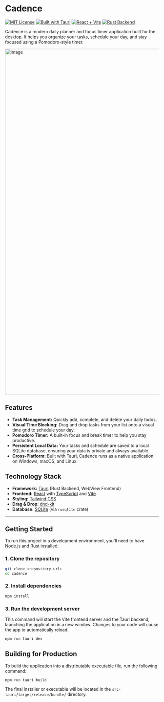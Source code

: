 # Cadence

[![MIT License](https://img.shields.io/badge/License-MIT-blue.svg)](https://opensource.org/licenses/MIT)
[![Built with Tauri](https://img.shields.io/badge/Built%20with-Tauri-24C8E2?logo=tauri)](https://tauri.app/)
[![React + Vite](https://img.shields.io/badge/Frontend-React%20+%20Vite-blue?logo=react)](https://vitejs.dev/)
[![Rust Backend](https://img.shields.io/badge/Backend-Rust-orange?logo=rust)](https://www.rust-lang.org/)

Cadence is a modern daily planner and focus timer application built for the desktop. It helps you organize your tasks, schedule your day, and stay focused using a Pomodoro-style timer.

<img width="1915" height="1131" alt="image" src="https://github.com/user-attachments/assets/712699c1-e2a4-46db-b29d-6db260e8ca6e" />

## Features

- **Task Management:** Quickly add, complete, and delete your daily todos.
- **Visual Time Blocking:** Drag and drop tasks from your list onto a visual time grid to schedule your day.
- **Pomodoro Timer:** A built-in focus and break timer to help you stay productive.
- **Persistent Local Data:** Your tasks and schedule are saved to a local SQLite database, ensuring your data is private and always available.
- **Cross-Platform:** Built with Tauri, Cadence runs as a native application on Windows, macOS, and Linux.

## Technology Stack

- **Framework:** [Tauri](https://tauri.app/) (Rust Backend, WebView Frontend)
- **Frontend:** [React](https://reactjs.org/) with [TypeScript](https://www.typescriptlang.org/) and [Vite](https://vitejs.dev/)
- **Styling:** [Tailwind CSS](https://tailwindcss.com/)
- **Drag & Drop:** [dnd-kit](https://dndkit.com/)
- **Database:** [SQLite](https://www.sqlite.org/index.html) (via `rusqlite` crate)

---

## Getting Started

To run this project in a development environment, you'll need to have [Node.js](https://nodejs.org/) and [Rust](https://www.rust-lang.org/tools/install) installed.

### 1. Clone the repository

```bash
git clone <repository-url>
cd cadence
```

### 2. Install dependencies

```bash
npm install
```

### 3. Run the development server

This command will start the Vite frontend server and the Tauri backend, launching the application in a new window. Changes to your code will cause the app to automatically reload.

```bash
npm run tauri dev
```

## Building for Production

To build the application into a distributable executable file, run the following command:

```bash
npm run tauri build
```

The final installer or executable will be located in the `src-tauri/target/release/bundle/` directory.
